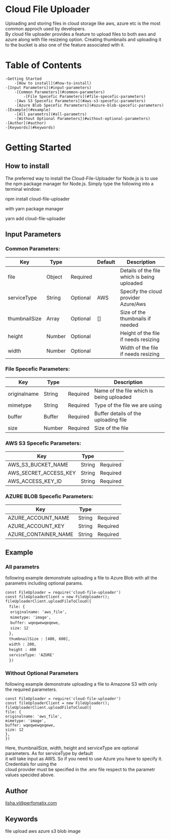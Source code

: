 # Cloud File Uploader
Uploading and storing files in cloud storage like aws, azure etc is the most common approch used by developers.  
By cloud file uploader provides a feature to upload files to both aws and azure along with file resizeing option.  Creating thumbnails and uploading it to the bucket is also one of the feature associated with it.

# Table of Contents
    -Getting Started
        -[How to install](#how-to-install)
    -[Input Parameters](#input-parameters)
        -[Common Parameters](#common-parameters)
            -[File Specefic Parameters](#file-specefic-parameters)
        -[Aws S3 Specefic Parameters](#aws-s3-specefic-parameters)
        -[Azure Blob Specefic Parameters](#azure-blob-specefic-parameters)
    -[Example](#example)
        -[All parametrs](#all-parametrs)
        -[Without Optional Parameters](#without-optional-parameters)
    -[Author](#author)
    -[Keywords](#keywords)


# Getting Started

## How to install
The preferred way to install the Cloud-File-Uploader for Node.js is to use the npm package manager for Node.js.   Simply type the following into a terminal window:

npm install cloud-file-uploader

with yarn package manager

yarn add cloud-file-uploader

## Input Parameters

### Common Parameters:

| Key             |   Type      |                |      Default   |               Description                   |       
------------------|-------------|----------------|----------------|---------------------------------------------|
 file            |   Object    |    Required    |                | Details of the file which is being uploaded |
 serviceType     |   String    |    Optional    |      AWS       | Specify the cloud provider Azure/Aws        |
 thumbnailSize   |   Array     |    Optional    |      []        | Size of the thumbnails if needed            |
 height          |   Number    |    Optional    |                | Height of the file if needs resizing        |
 width           |   Number    |    Optional    |                | Width of the file if needs resizing         |


### File Specefic Parameters:

| Key             |   Type      |                |             Description                           |       
------------------|-------------|----------------|---------------------------------------------------|
 originalname    |   String    |    Required    |     Name of the file which is being uploaded      |
 mimetype        |   String    |    Required    |     Type of the file we are using                 |
 buffer          |   Buffer    |    Required    |     Buffer details of the uploading file          |
 size            |   Number    |    Required    |     Size of the file                              |


### AWS S3 Specefic Parameters:

| Key                   | Type   |                     |
|-----------------------|--------|---------------------|
AWS_S3_BUCKET_NAME      | String |    Required         |
AWS_SECRET_ACCESS_KEY   | String |    Required         |
AWS_ACCESS_KEY_ID       | String |    Required         |


### AZURE BLOB Specefic Parameters:

| Key                   |  Type    |                     |
|-----------------------|----------|---------------------|
 AZURE_ACCOUNT_NAME     | String   | Required         
 AZURE_ACCOUNT_KEY      |  String  |   Required         
 AZURE_CONTAINER_NAME   |  String  |   Required         


## Example
### All parametrs
following example demonstrate uploading a file to Azure Blob with all the parametrs including optional params.
 
`const FileUploader = require('cloud-file-uploader')  `  
`const fileUploaderClient = new FileUploader();  `  
`fileUploaderClient.uploadFileToCloud({  `  
&nbsp;&nbsp;&nbsp;`file: {  `  
        &nbsp;&nbsp;&nbsp;&nbsp;` originalname: 'aws_file',  `  
        &nbsp;&nbsp;&nbsp;&nbsp;`mimetype: 'image',  `  
        &nbsp;&nbsp;&nbsp;&nbsp;`buffer: wqeqwewqeqewe,  `  
        &nbsp;&nbsp;&nbsp;&nbsp;`size: 12  `  
&nbsp;&nbsp;&nbsp;`},  `  
&nbsp;&nbsp;&nbsp;`thumbnailSize : [400, 600],  `  
&nbsp;&nbsp;&nbsp;`width : 200,  `  
&nbsp;&nbsp;&nbsp;`height : 400  `  
&nbsp;&nbsp;&nbsp;`serviceType: 'AZURE'  `  
&nbsp;&nbsp;&nbsp;`})  `  

### Without Optional Parameters
following example demonstrate uploading a file to Amazone S3 with only the required parameters.
 
`const FileUploader = require('cloud-file-uploader')  `  
 `const fileUploaderClient = new FileUploader();  `  
 `fileUploaderClient.uploadFileToCloud({  `  
    `file: {  `  
        `originalname: 'aws_file',  `  
       ` mimetype: 'image',  `  
        `buffer: wqeqwewqeqewe,  `  
        `size: 12  `  
    `},  `  
    `})  `  

Here, thumbnailSize, width, height and serviceType are optional parameters. As for serviceType by default  
it will take input as AWS. So if you need to use Azure you have to specify it. Credentials for using the   
cloud provider must be specified in the .env file respect to the parametr values specided above.

## Author
lisha.vl@perfomatix.com

## Keywords
file upload aws azure s3 blob image